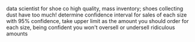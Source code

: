 data scientist for shoe co
	high quality, mass inventory; shoes collecting dust
		have too much!
determine confidence interval for sales of each size with 95% confidence, take upper limit as the amount you should order for each size, being confident you won't oversell or undersell ridiculous amounts
